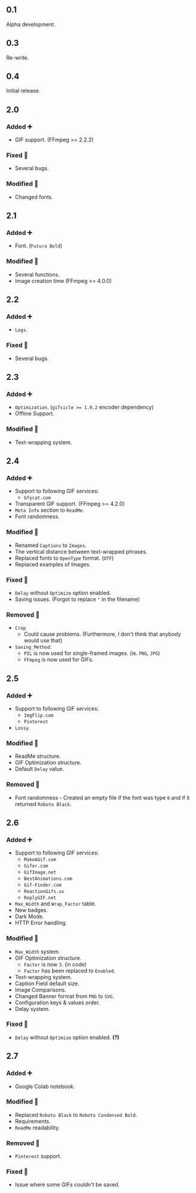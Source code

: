 ## 0.1
Alpha development.

## 0.3
Re-write.

## 0.4
Initial release.

## 2.0
### Added ➕
- GIF support. (FFmpeg >= 2.2.2)
### Fixed 📝
- Several bugs.
### Modified 🔁
- Changed fonts.

## 2.1
### Added ➕
- Font. (`Futura Bold`)
### Modified 🔁
- Several functions.
- Image creation time (FFmpeg >= 4.0.0)

## 2.2
### Added ➕
- `Logs`.
### Fixed 📝
- Several bugs.

## 2.3
### Added ➕
- `Optimization`. (`gifsicle >= 1.9.2` encoder dependency)
- Offline Support.
### Modified 🔁
- Text-wrapping system.

## 2.4
### Added ➕
- Support to following GIF services:
  - `Gfycat.com`
- Transparent GIF support. (FFmpeg >= 4.2.0)
- `Meta Info` section to `ReadMe`.
- Font randomness.
### Modified 🔁
- Renamed `Captions` to `Images`.
- The vertical distance between text-wrapped phrases.
- Replaced fonts to `OpenType` format. (`OTF`)
- Replaced examples of Images.
### Fixed 📝
- `Delay` without `Optimize` option enabled.
- Saving issues. (Forgot to replace `"` in the filename)
### Removed 🚫
- `Crop`
  - Could cause problems. (Furthermore, I don't think that anybody would use that)
- `Saving_Method`:
  - `PIL` is now used for single-framed images. (ie. `PNG`, `JPG`)
  - `FFmpeg` is now used for GIFs.

## 2.5
### Added ➕
- Support to following GIF services:
  - `ImgFlip.com`
  - `Pinterest`
- `Lossy`.
### Modified 🔁
- ReadMe structure.
- GIF Optimization structure.
- Default `Delay` value.
### Removed 🚫
- Font randomness - Created an empty file if the font was type `0` and if it returned `Roboto Black`.

## 2.6
### Added ➕
- Support to following GIF services:
  - `MakeAGif.com`
  - `Gifer.com`
  - `GifImage.net`
  - `BestAnimations.com`
  - `Gif-Finder.com`
  - `ReactionGifs.us`
  - `ReplyGIF.net`
- `Max_Width` and `Wrap_Factor` table.
- New badges.
- Dark Mode.
- HTTP Error handling.
### Modified 🔁
- `Max_Width` system.
- GIF Optimization structure.
  - `Factor` is now `3`. (in code)
  - `Factor` has been replaced to `Enabled`.
- Text-wrapping system.
- Caption Field default size.
- Image Comparisons.
- Changed Banner format from `PNG` to `SVG`.
- Configuration keys & values order.
- Delay system.
### Fixed 📝
- `Delay` without `Optimize` option enabled. **(?)**

## 2.7
### Added ➕
- Google Colab notebook.
### Modified 🔁
- Replaced `Roboto Black` to `Roboto Condensed Bold`.
- Requirements.
- `ReadMe` readability.
### Removed 🚫
- `Pinterest` support.
### Fixed 📝
- Issue where some GIFs couldn't be saved.